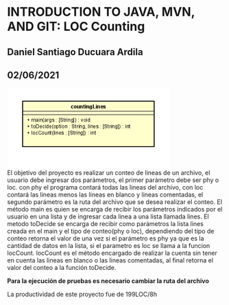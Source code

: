 # INTRODUCTION TO JAVA, MVN, AND GIT: LOC Counting
## Daniel Santiago Ducuara Ardila
## 02/06/2021
![Diseño CountingLinesline](Design/countingLines.PNG "countingLines")<br>
El objetivo del proyecto es realizar un conteo de lineas de un archivo, el usuario debe ingresar dos parámetros, el primer parámetro debe ser phy o loc.
con phy el programa contará todas las lineas del archivo, con loc contará las lineas menos las lineas en blanco y lineas comentadas, el segundo parámetro
es la ruta del archivo que se desea realizar el conteo.
El método main es quien se encarga de recibir los parámetros indicados por el usuario en una lista y de ingresar cada linea a una lista llamada lines.
El metodo toDecide se encarga de recibir como parámetros la lista lines creada en el main y el tipo de conteo(phy o loc), dependiendo del
tipo de conteo retorna el valor de una vez si el parámetro es phy ya que es la cantidad de datos en la lista, si el parametro es loc se llama a la funcion locCount.
locCount es el método encargado de realizar la cuenta sin tener en cuenta las lineas en blanco o las lineas comentadas, al final retorna el valor del conteo a la 
función toDecide.

**Para la ejecución de pruebas es necesario cambiar la ruta del archivo**

La productividad de este proyecto fue de 199LOC/8h 

